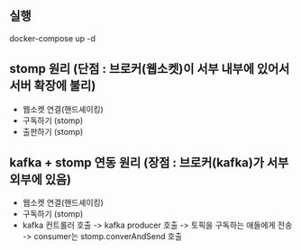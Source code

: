 ## 실행
docker-compose up -d

## stomp 원리 (단점 : 브로커(웹소켓)이 서부 내부에 있어서 서버 확장에 불리)
- 웹소켓 연결(핸드셰이킹)
- 구독하기 (stomp)
- 출판하기 (stomp)

## kafka + stomp 연동 원리 (장점 : 브로커(kafka)가 서부 외부에 있음)
- 웹소켓 연결(핸드셰이킹)
- 구독하기 (stomp)
- kafka 컨트롤러 호출 -> kafka producer 호출 -> 토픽을 구독하는 애들에게 전송 -> consumer는 stomp.converAndSend 호출
